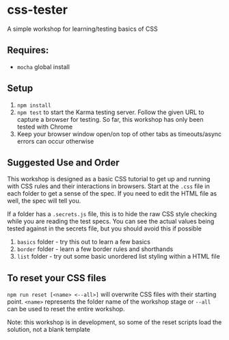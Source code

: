 # css-tester

A simple workshop for learning/testing basics of CSS

## Requires:

* `mocha` global install

## Setup

1. `npm install`
2. `npm test` to start the Karma testing server. Follow the given URL to capture a browser for testing. So far, this workshop has only been tested with Chrome
3. Keep your browser window open/on top of other tabs as timeouts/async errors can occur otherwise

## Suggested Use and Order

This workshop is designed as a basic CSS tutorial to get up and running with CSS rules and their interactions in browsers.
Start at the `.css` file in each folder to get a sense of the spec. If you need to edit the HTML file as well, the spec will tell you.

If a folder has a `.secrets.js` file, this is to hide the raw CSS style checking while you are reading the test specs. You can see the actual values being tested against in the secrets file, but you should avoid this if possible


1. `basics` folder - try this out to learn a few basics
2. `border` folder - learn a few border rules and shorthands
3. `list` folder - try out some basic unordered list styling within a HTML file

## To reset your CSS files


`npm run reset [<name> <--all>]` will overwrite CSS files with their starting point. `<name>` represents the folder name of the workshop stage or `--all` can be used to reset the entire workshop.

Note: this workshop is in development, so some of the reset scripts load the solution, not a blank template

